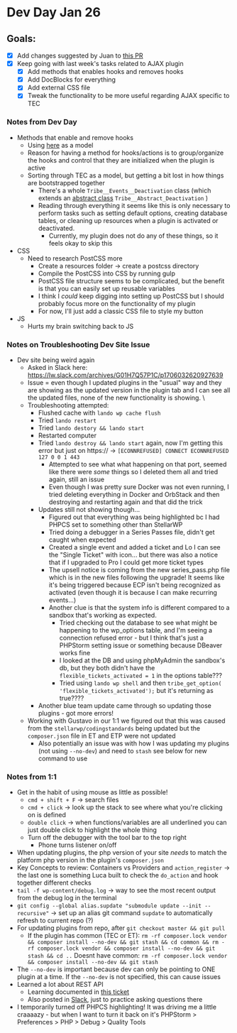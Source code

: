 # Dev Day Jan 26

## Goals:
- [x] Add changes suggested by Juan to [this PR](https://github.com/the-events-calendar/event-tickets/pull/2900)
- [x] Keep going with last week's tasks related to AJAX plugin 
  - [x] Add methods that enables hooks and removes hooks
  - [x] Add DocBlocks for everything
  - [x] Add external CSS file 
  - [x] Tweak the functionality to be more useful regarding AJAX specific to TEC 

### Notes from Dev Day
- Methods that enable and remove hooks
  - Using [here](https://github.com/the-events-calendar/the-events-calendar/blob/3308afdb3c45bc20773ead9dda89baa7bca24323/src/Tribe/Main.php#L345) as a model
  - Reason for having a method for hooks/actions is to group/organize the hooks and control that they are initialized when the plugin is active 
  - Sorting through TEC as a model, but getting a bit lost in how things are bootstrapped together 
    - There's a whole `Tribe__Events__Deactivation` class (which extends an [abstract class](https://www.w3schools.com/php/php_oop_classes_abstract.asp) `Tribe__Abstract_Deactivation` )
    - Reading through everything it seems like this is only necessary to perform tasks such as setting default options, creating database tables, or cleaning up resources when a plugin is activated or deactivated.
      - Currently, my plugin does not do any of these things, so it feels okay to skip this 
- CSS
  - Need to research PostCSS more
    - Create a resources folder -> create a postcss directory
    - Compile the PostCSS into CSS by running gulp
    - PostCSS file structure seems to be complicated, but the benefit is that you can easily set up reusable variables
    - I think I _could_ keep digging into setting up PostCSS but I should probably focus more on the functionality of my plugin
    - For now, I'll just add a classic CSS file to style my button
- JS
  - Hurts my brain switching back to JS 

### Notes on Troubleshooting Dev Site Issue 
- Dev site being weird again 
  - Asked in Slack here: https://lw.slack.com/archives/G01H7Q57P1C/p1706032620927639
  - Issue = even though I updated plugins in the "usual" way and they are showing as the updated version in the plugin tab and I can see all the updated files, none of the new functionality is showing. \
  - Troubleshooting attempted:
    - Flushed cache with `lando wp cache flush`
    - Tried `lando restart`
    - Tried `lando destory && lando start`
    - Restarted computer
    - Tried `lando destroy && lando start` again, now I'm getting this error but just on https:// -> `[ECONNREFUSED] CONNECT ECONNREFUSED 127 0 0 1 443`
      - Attempted to see what what happening on that port, seemed like there were _some_ things so I deleted them all and tried again, still an issue
      - Even though I was pretty sure Docker was not even running, I tried deleting everything in Docker and OrbStack and then destroying and restarting again and that did the trick
    - Updates still not showing though...
      - Figured out that everything was being highlighted bc I had PHPCS set to something other than StellarWP
      - Tried doing a debugger in a Series Passes file, didn't get caught when expected 
      - Created a single event and added a ticket and Lo I can see the "Single Ticket" with icon... but there was also a notice that if I upgraded to Pro I could get more ticket types 
      - The upsell notice is coming from the new series_pass.php file which is in the new files following the upgrade! It seems like it's being triggered because ECP isn't being recognized as activated (even though it is because I can make recurring events...)
      - Another clue is that the system info is different compared to a sandbox that's working as expected.
        - Tried checking out the database to see what might be happening to the wp_options table, and I'm seeing a connection refused error - but I think that's just a PHPStorm setting issue or something because DBeaver works fine
        - I looked at the DB and using phpMyAdmin the sandbox's db, but they both didn't have the `flexible_tickets_activated = 1` in the options table???
        - Tried using `lando wp shell` and then `tribe_get_option( 'flexible_tickets_activated');` but it's returning as true???? 
    - Another blue team update came through so updating those plugins - got more errors! 
  - Working with Gustavo in our 1:1 we figured out that this was caused from the `stellarwp/codingstandards` being updated but the `composer.json` file in ET and ETP were not updated
    - Also potentially an issue was with how I was updating my plugins (not using `--no-dev`) and need to `stash` see below for new command to use

### Notes from 1:1 
- Get in the habit of using mouse as little as possible!
  - `cmd + shift + F` -> search files
  - `cmd + click` -> look up the stack to see where what you're clicking on is defined
  - `double click` -> when functions/variables are all underlined you can just double click to highlight the whole thing
  - Turn off the debugger with the tool bar to the top right 
    - Phone turns listener on/off
- When updating plugins, the php version of your site *needs* to match the platform php version in the plugin's `composer.json`  
- Key Concepts to review: Containers vs Providers and `action_register` -> the last one is something Luca built to check the `do_action` and hook together different checks 
- `tail -f wp-content/debug.log` -> way to see the most recent output from the debug log in the terminal 
- `git config --global alias.supdate "submodule update --init --recursive"` -> set up an alias git command `supdate` to automatically refresh to current repo (?)
- For updating plugins from repo, after `git checkout master && git pull`
  - If the plugin has common (TEC or ET):
   `rm -rf composer.lock vendor && composer install --no-dev && git stash && cd common && rm -rf composer.lock vendor && composer install --no-dev && git stash && cd ..`
    Doesnt have common:
    `rm -rf composer.lock vendor && composer install --no-dev && git stash`
- The `--no-dev` is important because dev can only be pointing to ONE plugin at a time. If the `--no-dev` is not specified, this can cause issues
- Learned a lot about REST API 
  - Learning documented in [this ticket](https://ithemeshelp.zendesk.com/agent/tickets/556903)
  - Also posted in [Slack](https://lw.slack.com/archives/G01H7Q57P1C/p1706206358604149), just to practice asking questions there
- I temporarily turned off PHPCS highlighting! It was driving me a little craaaazy - but when I want to turn it back on it's PHPStorm > Preferences > PHP > Debug > Quality Tools 
